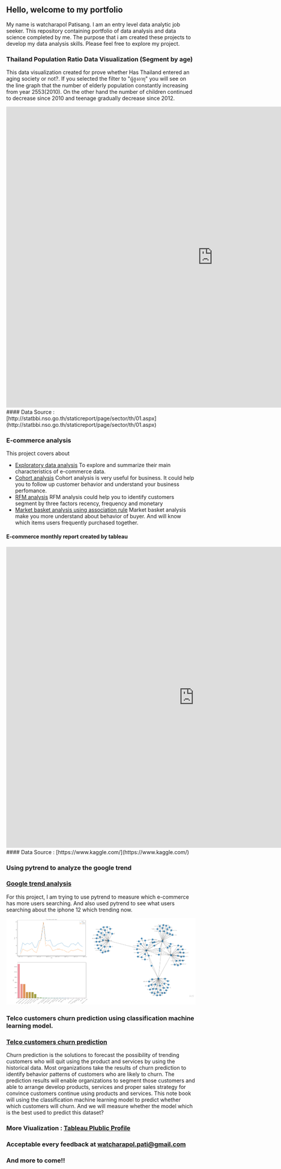 ## Hello, welcome to my portfolio

My name is watcharapol Patisang. I am an entry level 
data analytic job seeker. This repository containing 
portfolio of data analysis and data science completed 
by me. The purpose that i am created these projects to 
develop my data analysis skills. Please feel free to 
explore my project.

### Thailand Population Ratio Data Visualization (Segment by age)
This data visualization created for prove whether Has Thailand entered an aging society or not?. 
If you selected the filter to "ผู้สูงอายุ" you will see on the line graph that the number of elderly population constantly increasing from year 2553(2010).
On the other hand the number of children continued to decrease since 2010 and teenage gradually decrease since 2012.
<iframe seamless frameborder="0" src="https://public.tableau.com/views/OlderTrend/Dashboard2?:language=en&:retry=yes&:display_count=yes&:showVizHome=no" width = '1100' height = '800' scrolling='yes' ></iframe>
#### Data Source : [http://statbbi.nso.go.th/staticreport/page/sector/th/01.aspx](http://statbbi.nso.go.th/staticreport/page/sector/th/01.aspx)

### E-commerce analysis
This project covers about
* [Exploratory data analysis](https://github.com/Tarwp/Own_Project/blob/main/E-commerce%20Analysis/E-commerce_EDA.ipynb) To explore and summarize their main characteristics of e-commerce data.
* [Cohort analysis](https://github.com/Tarwp/Own_Project/blob/main/E-commerce%20Analysis/E_commerce_Cohort.ipynb) Cohort analysis is very useful for business. It could help you to
follow up customer behavior and understand your business perfomance.
* [RFM analysis](https://github.com/Tarwp/Own_Project/blob/main/E-commerce%20Analysis/E_commerce_RFM.ipynb) RFM analysis could help you to identify customers segment by three factors recency, frequency and monetary
* [Market basket analysis using association rule](https://github.com/Tarwp/Own_Project/blob/main/E-commerce%20Analysis/Association_rules.ipynb)
Market basket analysis make you more understand about behavior of buyer. And will know which items users frequently purchased together.
#### E-commerce monthly report created by tableau
<iframe seamless frameborder="0" src="https://public.tableau.com/views/MonthlyReport_16006154043090/Dashboard1?:language=en&:display_count=yes&:showVizHome=no" width = '1000' height = '800' scrolling='yes' ></iframe>
#### Data Source : [https://www.kaggle.com/](https://www.kaggle.com/)

### Using pytrend to analyze the google trend 
### [Google trend analysis](https://github.com/Tarwp/Own_Project/blob/main/Pytrend/Pytrend.ipynb)

For this project, I am trying to use pytrend to measure which 
e-commerce has more users searching. And also used pytrend to 
see what users searching about the iphone 12 which trending now.

<img src="Pytrend/Pytrenim.jpg">

### Telco customers churn prediction using classification machine learning model.
### [Telco customers churn prediction](https://github.com/Tarwp/Own_Project/blob/main/Telco%20churn%20prediction/Telco_Churn_Prediction.ipynb)
Churn prediction is the solutions to forecast the possibility of trending customers who will quit using the product and services by using the historical data.
Most organizations take the results of churn prediction to identify behavior patterns of customers who are likely to churn. The prediction results will enable organizations 
to segment those customers and able to arrange develop products, services and proper sales strategy for convince customers continue using products and services.
This note book will using the classification machine learning model to predict whether which customers will churn. And we will measure whether the model which is 
the best used to predict this dataset?

### More Viualization : [Tableau Plublic Profile](https://public.tableau.com/profile/watcharapol7149#!)
### Acceptable every feedback at watcharapol.pati@gmail.com
### And more to come!!
